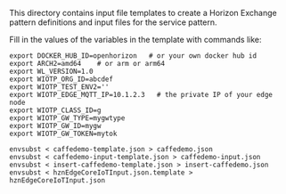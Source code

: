 This directory contains input file templates to create a Horizon Exchange pattern definitions and input files for the service pattern.

Fill in the values of the variables in the template with commands like:

```
export DOCKER_HUB_ID=openhorizon   # or your own docker hub id
export ARCH2=amd64    # or arm or arm64
export WL_VERSION=1.0
export WIOTP_ORG_ID=abcdef
export WIOTP_TEST_ENV2=''
export WIOTP_EDGE_MQTT_IP=10.1.2.3   # the private IP of your edge node
export WIOTP_CLASS_ID=g
export WIOTP_GW_TYPE=mygwtype
export WIOTP_GW_ID=mygw
export WIOTP_GW_TOKEN=mytok

envsubst < caffedemo-template.json > caffedemo.json
envsubst < caffedemo-input-template.json > caffedemo-input.json
envsubst < insert-caffedemo-template.json > insert-caffedemo.json
envsubst < hznEdgeCoreIoTInput.json.template > hznEdgeCoreIoTInput.json
```
